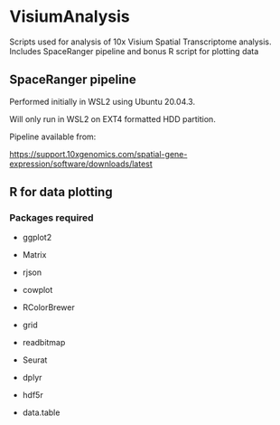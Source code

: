 # VisiumAnalysis

Scripts used for analysis of 10x Visium Spatial Transcriptome analysis. Includes SpaceRanger pipeline and bonus R script for plotting data

## SpaceRanger pipeline

Performed initially in WSL2 using Ubuntu 20.04.3.

Will only run in WSL2 on EXT4 formatted HDD partition.

Pipeline available from:

https://support.10xgenomics.com/spatial-gene-expression/software/downloads/latest


## R for data plotting

### Packages required

- ggplot2

- Matrix

- rjson

- cowplot

- RColorBrewer

- grid

- readbitmap

- Seurat

- dplyr

- hdf5r

- data.table
